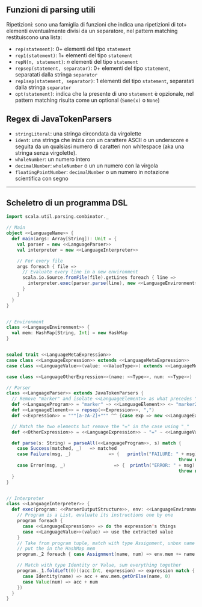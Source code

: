 ## Funzioni di parsing utili

Ripetizioni: sono una famiglia di funzioni che indica una ripetizioni di tot+ elementi eventualmente divisi da un separatore, nel pattern matching restituiscono una lista:

  - `rep(statement)`: $0+$ elementi del tipo `statement`
  - `rep1(statement)`: $1+$ elementi del tipo `statement`
  - `repN(n, statement)`: $n$ elementi del tipo `statement`
  - `repsep(statement, separator)`: $0+$ elementi del tipo `statement`, separatati dalla stringa `separator`
  - `rep1sep(statement, separator)`: $1$ elementi del tipo `statement`, separatati dalla stringa `separator`
  - `opt(statement)`: indica che la presente di uno `statement` è opzionale, nel pattern matching risulta come un optional (`Some(x)` o `None`)

## Regex di JavaTokenParsers

  - `stringLiteral`: una stringa circondata da virgolette
  - `ident`: una stringa che inizia con un carattere ASCII o un underscore e seguita da un qualsiasi numero di caratteri non whitespace (aka una stringa senza virgolette).
  - `wholeNumber`: un numero intero
  - `decimalNumber`: `wholeNumber` o un un numero con la virgola
  - `floatingPointNumber`: `decimalNumber` o un numero in notazione scientifica con segno

--------------------
## Scheletro di un programma DSL



``` scala
import scala.util.parsing.combinator._

// Main
object <<LanguageName>> {
  def main(args: Array[String]): Unit = {
    val parser = new <<LanguageParser>>
    val interpreter = new <<LanguageInterpreter>>

    // For every file
    args foreach { file =>
      // Evaluate every line in a new environment
      scala.io.Source.fromFile(file).getLines foreach { line =>
        interpreter.exec(parser.parse(line), new <<LanguageEnvironment>>)
      }
    }
  }
}


// Environment
class <<LanguageEnvironment>> {
  val mem: HashMap[String, Int] = new HashMap
}


sealed trait <<LanguageMetaExpression>>
case class <<LanguageExpression>> extends <<LanguageMetaExpression>>
case class <<LanguageValue>>(value: <<ValueType>>) extends <<LanguageMetaExpression>>

case class <<LanguageOtherExpression>>(name: <<Type>>, num: <<Type>>)

// Parser
class <<LanguageParser>> extends JavaTokenParsers {
  // Remove "marker" and isolate <<LanguageElement>> as what precedes "marker2"
  def <<LanguageProgram>> = "marker" ~> <<LanguageElement>> <~ "marker2"
  def <<LanguageElement>> = repsep(<<Expression>>, ",")
  def <<Expression>> = """[a-zA-Z]+""" ^^ {case exp => new <<LanguageExpression>>}

  // Match the two elements but remove the "=" in the case using "_"
  def <<OtherExpression>> = <<LanguageExpression>> ~ "=" ~ <<LanguageValue>> ^^ {case expression ~ _ ~ value => new <<LanguageOtherExpression>>(name, value.toInt)}

  def parse(s: String) = parseAll(<<LanguageProgram>>, s) match {
    case Success(matched, _)   => matched
    case Failure(msg, _)              => {   println("FAILURE: " + msg)
                                                                throw new RuntimeException }
    case Error(msg, _)                  => {  println("ERROR: " + msg)
                                                                throw new RuntimeException }
  }
}


// Interpreter
class <<LanguageInterpreter>> {
  def exec(program: <<ParserOutputStructure>>, env: <<LanguageEnvironment>>): Int = {
    // Program is a List, evaluate its instructions one by one
    program foreach {
      case <<LanguageExpression>> => do the expression's things
      case <<LanguageValue>>(value) => use the extracted value
    }
    // Take from program tuple, match with type Assignment, unbox name and num
    // put the in the HashMap mem
    program._2 foreach { case Assignment(name, num) => env.mem += name -> num }

    // Match with type Identity or Value, sum everything together
    program._1.foldLeft(0)((acc:Int, expression) => expression match {
      case Identity(name) => acc + env.mem.getOrElse(name, 0)
      case Value(num) => acc + num
    })
  }
}
```
